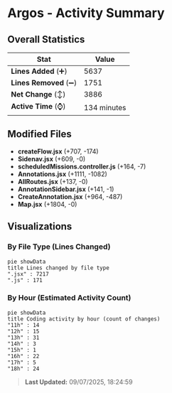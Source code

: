 # Argos - Activity Summary 

## Overall Statistics

| Stat                   | Value                                                             |
| ---------------------- | ----------------------------------------------------------------- |
| **Lines Added** (➕)   | 5637                                          |
| **Lines Removed** (➖) | 1751                                        |
| **Net Change** (↕)    | 3886                |
| **Active Time** (⌚)   | 134 minutes |


## Modified Files
- **createFlow.jsx** (+707, -174)
- **Sidenav.jsx** (+609, -0)
- **scheduledMissions.controller.js** (+164, -7)
- **Annotations.jsx** (+1111, -1082)
- **AllRoutes.jsx** (+137, -0)
- **AnnotationSidebar.jsx** (+141, -1)
- **CreateAnnotation.jsx** (+964, -487)
- **Map.jsx** (+1804, -0)

## Visualizations

### By File Type (Lines Changed)

```mermaid
pie showData
title Lines changed by file type
".jsx" : 7217
".js" : 171
```

### By Hour (Estimated Activity Count)

```mermaid
pie showData
title Coding activity by hour (count of changes)
"11h" : 14
"12h" : 15
"13h" : 31
"14h" : 3
"15h" : 1
"16h" : 22
"17h" : 5
"18h" : 24
```


> **Last Updated:** 09/07/2025, 18:24:59